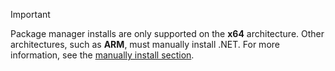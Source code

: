 
> [!IMPORTANT]
> Package manager installs are only supported on the **x64** architecture. Other architectures, such as **ARM**, must manually install .NET. For more information, see the [manually install section](#manual-install).
